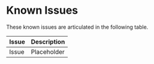 # Known Issues

These known issues are articulated in the following table.

|Issue|Description|
|-----------|-----------|
| Issue | Placeholder |
